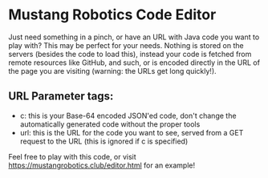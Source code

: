 # Mustang Robotics Code Editor

Just need something in a pinch, or have an URL with Java code you want to play with? This may be perfect for your needs.
Nothing is stored on the servers (besides the code to load this), instead your code is fetched from remote resources like GitHub,
and such, or is encoded directly in the URL of the page you are visiting (warning: the URLs get long quickly!).

## URL Parameter tags:
- c: this is your Base-64 encoded JSON'ed code, don't change the automatically generated code without the proper tools
- url: this is the URL for the code you want to see, served from a GET request to the URL (this is ignored if c is specified)

Feel free to play with this code, or visit https://mustangrobotics.club/editor.html for an example!